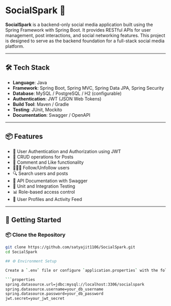# SocialSpark 🚀

**SocialSpark** is a backend-only social media application built using the Spring Framework with Spring Boot. It provides RESTful APIs for user management, post interactions, and social networking features. This project is designed to serve as the backend foundation for a full-stack social media platform.

---

## 🛠️ Tech Stack

- **Language**: Java
- **Framework**: Spring Boot, Spring MVC, Spring Data JPA, Spring Security
- **Database**: MySQL / PostgreSQL / H2 (configurable)
- **Authentication**: JWT (JSON Web Tokens)
- **Build Tool**: Maven / Gradle
- **Testing**: JUnit, Mockito
- **Documentation**: Swagger / OpenAPI

---

## 📦 Features

- 🔐 User Authentication and Authorization using JWT
- 📝 CRUD operations for Posts
- 💬 Comment and Like functionality
- 🧑‍🤝‍🧑 Follow/Unfollow users
- 🔍 Search users and posts
- 📄 API Documentation with Swagger
- 🧪 Unit and Integration Testing
- 📊 Role-based access control
- 🧾 User Profiles and Activity Feed

---

## 🚀 Getting Started

### 📦 Clone the Repository

```bash
git clone https://github.com/satyajit1106/SocialSpark.git
cd SocialSpark

## ⚙️ Environment Setup

Create a `.env` file or configure `application.properties` with the following:

```properties
spring.datasource.url=jdbc:mysql://localhost:3306/socialspark
spring.datasource.username=your_db_username
spring.datasource.password=your_db_password
jwt.secret=your_jwt_secret
